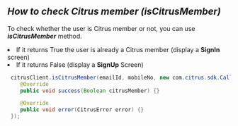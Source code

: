 <h2><i>How to check Citrus member (isCitrusMember)</i></h2>

To check whether the user is Citrus member or not, you can use <b><i>isCitrusMember</i></b> method. <li>If it returns True the user is already a Citrus member (display a <b>SignIn</b> screen)</li><li>If it returns False (display a <b>SignUp</b> Screen)</li>


 ```java
  citrusClient.isCitrusMember(emailId, mobileNo, new com.citrus.sdk.Callback<Boolean>() {
     @Override
     public void success(Boolean citrusMember) {}

     @Override
     public void error(CitrusError error) {}
  });
  ```
